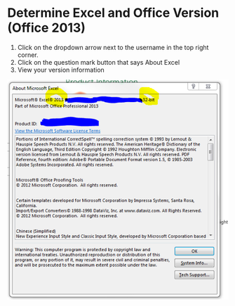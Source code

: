 Determine Excel and Office Version (Office 2013)
================================================

1. Click on the dropdown arrow next to the username in the top right corner.
2. Click on the question mark button that says About Excel
3. View your version information

![screenshot](capture.PNG)
